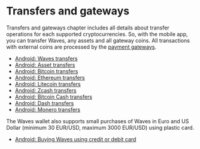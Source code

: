 # Transfers and gateways

Transfers and gateways chapter includes all details about transfer operations for each supported cryptocurrencies. So, with the mobile app, you can transfer Waves, any assets and all gateway coins. All transactions with external coins are processed by the [payment gateways](/waves-client/frequently-asked-questions-faq/transfers-and-gateways/payment-gateway.md).

* [Android: Waves transfers](transfers-and-gateways/waves-transfers.md)
* [Android: Asset transfers](transfers-and-gateways/asset-transfers.md)
* [Android: Bitcoin transfers](transfers-and-gateways/bitcoin-transfers.md)
* [Android: Ethereum transfers](transfers-and-gateways/ethereum-transfers.md)
* [Android: Litecoin transfers](transfers-and-gateways/litecoin-transfers.md)
* [Android: Zcash transfers](transfers-and-gateways/zcash-transfers.md)
* [Android: Bitcoin Cash transfers](transfers-and-gateways/bitcoin-cash-transfers.md)
* [Android: Dash transfers](transfers-and-gateways/dash-transfers.md)
* [Android: Monero transfers](transfers-and-gateways/monero-transfers.md)

The Waves wallet also supports small purchases of Waves in Euro and US Dollar (minimum 30 EUR/USD, maximum 3000 EUR/USD) using plastic card.

* [Android: Buying Waves using credit or debit card](transfers-and-gateways/buying-waves-using-card.md)
